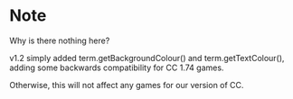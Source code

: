 # Note

Why is there nothing here?

v1.2 simply added term.getBackgroundColour() and term.getTextColour(), adding some backwards compatibility for CC 1.74 games.

Otherwise, this will not affect any games for our version of CC.
